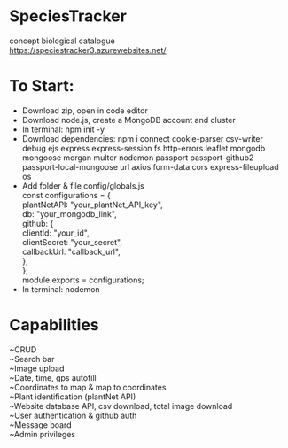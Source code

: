 # SpeciesTracker
concept biological catalogue <br>
https://speciestracker3.azurewebsites.net/

# To Start: <br>
* Download zip, open in code editor
* Download node.js, create a MongoDB account and cluster
* In terminal: npm init -y
* Download dependencies: npm i connect cookie-parser csv-writer debug ejs express express-session fs http-errors leaflet mongodb mongoose morgan multer nodemon passport passport-github2 passport-local-mongoose url axios form-data cors express-fileupload os
* Add folder & file config/globals.js <br>
const configurations = {  <br>
  plantNetAPI: "your_plantNet_API_key", <br>
  db: "your_mongodb_link",  <br>
  github: { <br>
    clientId: "your_id", <br>
    clientSecret: "your_secret", <br>
    callbackUrl: "callback_url", <br>
  }, <br>
}; <br>
module.exports = configurations;<br>
* In terminal: nodemon

# Capabilities <br>
~CRUD <br>
~Search bar <br>
~Image upload <br>
~Date, time, gps autofill <br>
~Coordinates to map & map to coordinates <br>
~Plant identification (plantNet API) <br>
~Website database API, csv download, total image download <br>
~User authentication & github auth <br>
~Message board <br>
~Admin privileges <br>
